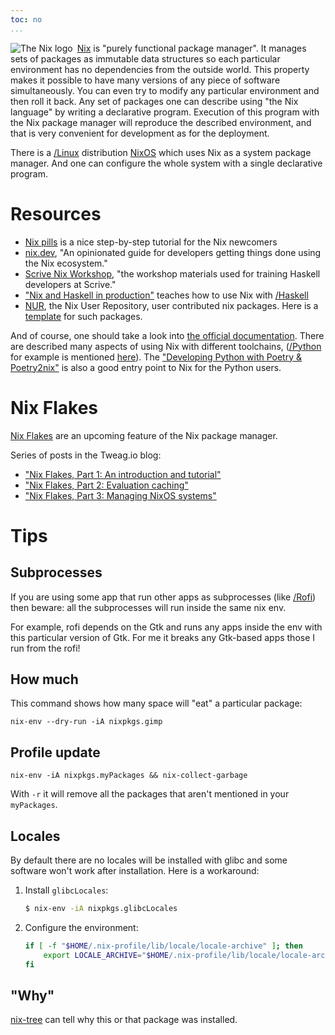 ```yaml
---
toc: no
...
```


<img src="https://avatars0.githubusercontent.com/u/487568?s=64&v=4" alt="The Nix logo" style="float: left; margin-right: 0.5em;">

[Nix](https://nixos.org/manual/nix/stable/) is "purely functional package manager". It manages sets of packages as immutable data structures so each particular environment has no dependencies from the outside world. This property makes it possible to have many versions of any piece of software simultaneously. You can even try to modify any particular environment and then roll it back. Any set of packages one can describe using "the Nix language" by writing a declarative program. Execution of this program with the Nix package manager will reproduce the described environment, and that is very convenient for development as for the deployment.
 
There is a [/Linux]() distribution [NixOS](https://nixos.org) which uses Nix as a system package manager. And one can configure the whole system with a single declarative program.

# Resources

- [Nix pills](https://nixos.org/guides/nix-pills/) is a nice step-by-step tutorial for the Nix newcomers
- [nix.dev](https://nix.dev/), "An opinionated guide for developers getting things done using the Nix ecosystem."
- [Scrive Nix Workshop](https://scrive.github.io/nix-workshop/), "the workshop materials used for training Haskell developers at Scrive."
- ["Nix and Haskell in production"](https://github.com/Gabriel439/haskell-nix) teaches how to use Nix with [/Haskell]()
- [NUR](https://github.com/nix-community/NUR), the Nix User Repository, user contributed nix packages. Here is a [template](https://github.com/nix-community/nur-packages-template) for such packages.

And of course, one should take a look into [the official documentation](https://nixos.org/learn.html). There are described many aspects of using Nix with different toolchains, ([/Python]() for example is mentioned [here](https://nixos.org/manual/nixpkgs/stable/#python)). The ["Developing Python with Poetry & Poetry2nix"](https://www.tweag.io/blog/2020-08-12-poetry2nix/) is also a good entry point to Nix for the Python users.

# Nix Flakes

[Nix Flakes](https://nixos.wiki/wiki/Flakes) are an upcoming feature of the Nix package manager.

Series of posts in the Tweag.io blog:
- ["Nix Flakes, Part 1: An introduction and tutorial"](https://www.tweag.io/blog/2020-05-25-flakes/)
- ["Nix Flakes, Part 2: Evaluation caching"](https://www.tweag.io/blog/2020-06-25-eval-cache/)
- ["Nix Flakes, Part 3: Managing NixOS systems"](https://www.tweag.io/blog/2020-07-31-nixos-flakes/)

# Tips

## Subprocesses

If you are using some app that run other apps as subprocesses (like [/Rofi]()) then beware: all the subprocesses will run inside the same nix env.

For example, rofi depends on the Gtk and runs any apps inside the env with this particular version of Gtk. For me it breaks any Gtk-based apps those I run from the rofi!

## How much

This command shows how many space will "eat" a particular package:

```shell
nix-env --dry-run -iA nixpkgs.gimp
```

## Profile update

```shell
nix-env -iA nixpkgs.myPackages && nix-collect-garbage
```

With `-r` it will remove all the packages that aren't mentioned in your `myPackages`.

## Locales

By default there are no locales will be installed with glibc and some software won't work after installation. Here is a workaround:

1. Install `glibcLocales`:

    ```bash
    $ nix-env -iA nixpkgs.glibcLocales
    ```

2. Configure the environment:

    ```bash
    if [ -f "$HOME/.nix-profile/lib/locale/locale-archive" ]; then
        export LOCALE_ARCHIVE="$HOME/.nix-profile/lib/locale/locale-archive"
    fi
    ```

## "Why"

[nix-tree](https://github.com/utdemir/nix-tree) can tell why this or that package was installed.